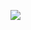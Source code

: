 ![](https://sistemasoperativos502027821.files.wordpress.com/2018/08/software.gif?w=750&h=350&crop=1)


